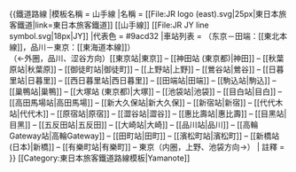 {{鐵道路線
|模板名稱 = 山手線
|名稱 = [[File:JR logo (east).svg|25px|東日本旅客鐵道|link=東日本旅客鐵道]] [[山手線]] [[File:JR JY line symbol.svg|18px|JY]]
|代表色 = #9acd32
|車站列表 = （东京－田端：[[東北本線]]，品川－東京：[[東海道本線]]）<br />（←外圈，品川、涩谷方向）[[東京站|東京]] – [[神田站 (東京都)|神田]] – [[秋葉原站|秋葉原]] – [[御徒町站|御徒町]] – [[上野站|上野]] – [[鶯谷站|鶯谷]] – [[日暮里站|日暮里]] – [[西日暮里站|西日暮里]] – [[田端站|田端]] – [[駒込站|駒込]] – [[巢鴨站|巢鴨]] – [[大塚站 (東京都)|大塚]] – [[池袋站|池袋]] – [[目白站|目白]] – [[高田馬場站|高田馬場]] – [[新大久保站|新大久保]] – [[新宿站|新宿]] – [[代代木站|代代木]] – [[原宿站|原宿]] – [[澀谷站|澀谷]] – [[惠比壽站|惠比壽]] – [[目黑站|目黑]] – [[五反田站|五反田]] – [[大崎站|大崎]] – [[品川站|品川]] – [[高輪Gateway站|高輪Gateway]] – [[田町站|田町]] – [[濱松町站|濱松町]] – [[新橋站 (日本)|新橋]] – [[有樂町站|有樂町]] – 東京（内圈，上野、池袋方向→）
| 註釋 = 
}}<noinclude>
[[Category:東日本旅客鐵道路線模板|Yamanote]]
</noinclude>